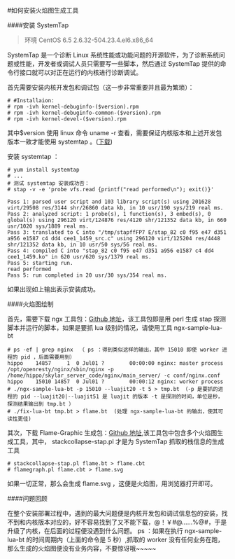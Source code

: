 #如何安装火焰图生成工具

####安装 SystemTap
> 环境 CentOS 6.5 2.6.32-504.23.4.el6.x86_64 

SystemTap 是一个诊断 Linux 系统性能或功能问题的开源软件，为了诊断系统问题或性能，开发者或调试人员只需要写一些脚本，然后通过 SystemTap 提供的命令行接口就可以对正在运行的内核进行诊断调试。

首先需要安装内核开发包和调试包（这一步非常重要并且最为繁琐）：

```
# #Installaion:
# rpm -ivh kernel-debuginfo-($version).rpm
# rpm -ivh kernel-debuginfo-common-($version).rpm
# rpm -ivh kernel-devel-($version).rpm    
```

其中$version 使用 linux 命令 uname -r 查看，需要保证内核版本和上述开发包版本一致才能使用 systemtap 。([下载](http://debuginfo.centos.org))

安装 systemtap ：

```
# yum install systemtap
# ...
# 测试 systemtap 安装成功否：
# stap -v -e 'probe vfs.read {printf("read performed\n"); exit()}'

Pass 1: parsed user script and 103 library script(s) using 201628 virt/29508 res/3144 shr/26860 data kb, in 10 usr/190 sys/219 real ms.
Pass 2: analyzed script: 1 probe(s), 1 function(s), 3 embed(s), 0 global(s) using 296120 virt/124876 res/4120 shr/121352 data kb, in 660 usr/1020 sys/1889 real ms.
Pass 3: translated to C into "/tmp/stapffFP7 E/stap_82 c0 f95 e47 d351 a956 e1587 c4 dd4 cee1_1459_src.c" using 296120 virt/125204 res/4448 shr/121352 data kb, in 10 usr/50 sys/56 real ms.
Pass 4: compiled C into "stap_82 c0 f95 e47 d351 a956 e1587 c4 dd4 cee1_1459.ko" in 620 usr/620 sys/1379 real ms.
Pass 5: starting run.
read performed
Pass 5: run completed in 20 usr/30 sys/354 real ms.
```
如果出现如上输出表示安装成功。

####火焰图绘制

首先，需要下载 ngx 工具包：[Github 地址](https://github.com/openresty/nginx-systemtap-toolkit)，该工具包即是用 perl 生成 stap 探测脚本并运行的脚本，如果是要抓 lua 级别的情况，请使用工具 ngx-sample-lua-bt

```
# ps -ef | grep nginx  （ ps ：得到类似这样的输出，其中 15010 即使 worker 进程的 pid ，后面需要用到）
hippo    14857     1  0 Jul01 ?        00:00:00 nginx: master process /opt/openresty/nginx/sbin/nginx -p /home/hippo/skylar_server_code/nginx/main_server/ -c conf/nginx.conf
hippo    15010 14857  0 Jul01 ?        00:00:12 nginx: worker process
# ./ngx-sample-lua-bt -p 15010 --luajit20 -t 5 > tmp.bt （-p 是要抓的进程的 pid --luajit20|--luajit51 是 luajit 的版本 -t 是探测的时间，单位是秒， 探测结果输出到 tmp.bt ）
# ./fix-lua-bt tmp.bt > flame.bt  (处理 ngx-sample-lua-bt 的输出，使其可读性更佳)
```

其次，下载 Flame-Graphic 生成包：[Github 地址](https://github.com/brendangregg/FlameGraph),该工具包中包含多个火焰图生成工具，其中， stackcollapse-stap.pl 才是为 SystemTap 抓取的栈信息的生成工具

```
# stackcollapse-stap.pl flame.bt > flame.cbt
# flamegraph.pl flame.cbt > flame.svg
```
如果一切正常，那么会生成 flame.svg ，这便是火焰图，用浏览器打开即可。

####问题回顾

在整个安装部署过程中，遇到的最大问题便是内核开发包和调试信息包的安装，找不到和内核版本对应的，好不容易找到了又不能下载，@！￥#@……%@#，于是升级了内核，在后面的过程便没遇到什么问题。
ps ：如果在执行 ngx-sample-lua-bt 的时间周期内（上面的命令是 5 秒）,抓取的 worker 没有任何业务在跑，那么生成的火焰图便没有业务内容，不要惊讶哦~~~~~




